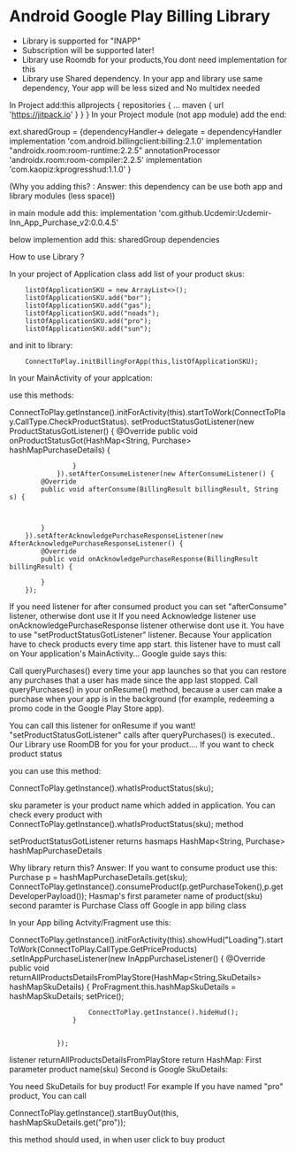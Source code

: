# Android Google Play Billing Library

* Library is supported for "INAPP"
* Subscription  will be supported later!
* Library use Roomdb for your products,You dont need implementation for this
* Library use Shared dependency. In your app and library use same dependency, Your app will be less sized
and No multidex needed


In Project  add:this
allprojects {
		repositories {
			...
			maven { url 'https://jitpack.io' }
		}
	}
  In your Project module (not app module) add the end:


ext.sharedGroup = {dependencyHandler->
    delegate = dependencyHandler
    implementation 'com.android.billingclient:billing:2.1.0'
    implementation "androidx.room:room-runtime:2.2.5"
    annotationProcessor 'androidx.room:room-compiler:2.2.5'
    implementation 'com.kaopiz:kprogresshud:1.1.0'
}

(Why you adding this? :
Answer: this dependency can be use both app and library modules (less space))

  
  
  in main module add this:
  	 implementation 'com.github.Ucdemir:Ucdemir-Inn_App_Purchase_v2:0.0.4.5'

  below implemention add this:
     sharedGroup dependencies




How to use Library ?

In your project of Application class add list of your product skus:


        listOfApplicationSKU = new ArrayList<>();
        listOfApplicationSKU.add("bor");
        listOfApplicationSKU.add("gas");
        listOfApplicationSKU.add("noads");
        listOfApplicationSKU.add("pro");
        listOfApplicationSKU.add("sun");
        
  and init  to library:
  
  
        ConnectToPlay.initBillingForApp(this,listOfApplicationSKU);
        
        
In your MainActivity of your applcation:

use this methods:

   ConnectToPlay.getInstance().initForActivity(this).startToWork(ConnectToPlay.CallType.CheckProductStatus).
                setProductStatusGotListener(new ProductStatusGotListener() {
                    @Override
                    public void onProductStatusGot(HashMap<String, Purchase> hashMapPurchaseDetails) {
                    

                    }
                }).setAfterConsumeListener(new AfterConsumeListener() {
            @Override
            public void afterConsume(BillingResult billingResult, String s) {



            }
        }).setAfterAcknowledgePurchaseResponseListener(new AfterAcknowledgePurchaseResponseListener() {
            @Override
            public void onAcknowledgePurchaseResponse(BillingResult billingResult) {

            }
        });


If you need  listener for after consumed product you can set "afterConsume" listener, otherwise dont use it
If you need Acknowledge listener use onAcknowledgePurchaseResponse listener otherwise dont use it.
You have to use "setProductStatusGotListener" listener. Because Your application have to check products every time app start.
this listener have to must call on Your application's MainActivity... 
Google guide says this:

Call queryPurchases() every time your app launches so that you can restore any purchases that a user has made since the app last stopped. Call queryPurchases() in your onResume() method, because a user can make a purchase when your app is in the background (for example, redeeming a promo code in the Google Play Store app).

You can call this listener for onResume if you want! "setProductStatusGotListener" calls after queryPurchases()  is executed..
Our Library use RoomDB for you for your product.... If you want to check product status 

you can use this method:

ConnectToPlay.getInstance().whatIsProductStatus(sku);

sku parameter is your product name which added in application.
You can check every product with 
ConnectToPlay.getInstance().whatIsProductStatus(sku);
method

setProductStatusGotListener returns hasmaps 
HashMap<String, Purchase> hashMapPurchaseDetails

Why library return this?
Answer: If you want to consume product
use this:
Purchase p = hashMapPurchaseDetails.get(sku);
ConnectToPlay.getInstance().consumeProduct(p.getPurchaseToken(),p.getDeveloperPayload());
Hasmap's first parameter name of product(sku)
second paramter is Purchase Class off Google in app biling class
        
        
        
In your App biling Actvity/Fragment use this:

   ConnectToPlay.getInstance().initForActivity(this).showHud("Loading").startToWork(ConnectToPlay.CallType.GetPriceProducts)
                .setInAppPurchaseListener(new InAppPurchaseListener() {
                    @Override
                    public void returnAllProductsDetailsFromPlayStore(HashMap<String,SkuDetails> hashMapSkuDetails) {
                        ProFragment.this.hashMapSkuDetails = hashMapSkuDetails;
                        setPrice();

                        ConnectToPlay.getInstance().hideHud();
                    }


                });


listener returnAllProductsDetailsFromPlayStore return HashMap:
First parameter product name(sku)
Second is Google SkuDetails:

You need SkuDetails for buy product!
For example If you have named "pro" product, You can call

  ConnectToPlay.getInstance().startBuyOut(this, hashMapSkuDetails.get("pro"));
  
  this method should used, in when user click to buy product
